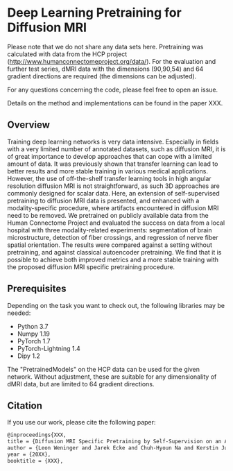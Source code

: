 # Deep Learning Pretraining for Diffusion MRI

Please note that we do not share any data sets here. Pretraining was calculated with data from the HCP project (http://www.humanconnectomeproject.org/data/).
For the evaluation and further test series, dMRI data with the dimensions (90,90,54) and 64 gradient directions 
are required (the dimensions can be adjusted).

For any questions concerning the code, please feel free to open an issue.

Details on the method and implementations can be found in the paper XXX.

## Overview

Training deep learning networks is very data intensive. Especially in
fields with a very limited number of annotated datasets, such as diffusion MRI, it
is of great importance to develop approaches that can cope with a limited amount
of data. It was previously shown that transfer learning can lead to better results
and more stable training in various medical applications. However, the use of
off-the-shelf transfer learning tools in high angular resolution diffusion MRI is
not straightforward, as such 3D approaches are commonly designed for scalar
data. Here, an extension of self-supervised pretraining to diffusion MRI data
is presented, and enhanced with a modality-specific procedure, where artifacts
encountered in diffusion MRI need to be removed. We pretrained on publicly
available data from the Human Connectome Project and evaluated the success
on data from a local hospital with three modality-related experiments: segmentation
of brain microstructure, detection of fiber crossings, and regression of nerve
fiber spatial orientation. The results were compared against a setting without pretraining,
and against classical autoencoder pretraining. We find that it is possible
to achieve both improved metrics and a more stable training with the proposed
diffusion MRI specific pretraining procedure.

## Prerequisites

Depending on the task you want to check out, the following libraries may be needed:  

- Python 3.7
- Numpy 1.19
- PyTorch 1.7  
- PyTorch-Lightning 1.4 
- Dipy 1.2

The "PretrainedModels" on the HCP data can be used for the given network. Without adjustment, 
these are suitable for any dimensionality of dMRI data, but are limited to 64 gradient directions.

## Citation

If you use our work, please cite the following paper:
```tex
@inproceedings{XXX,
title = {Diffusion MRI Specific Pretraining by Self-Supervision on an Auxiliary Dataset},
author = {Leon Weninger and Jarek Ecke and Chuh-Hyoun Na and Kerstin Juetten and Dorit Merhof}}
year = {20XX},
booktitle = {XXX},
```